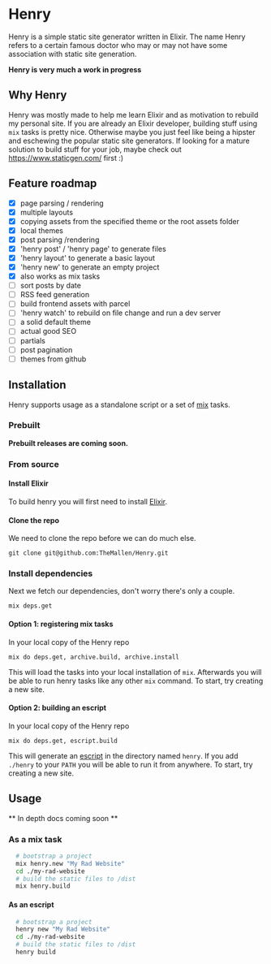 # Henry

Henry is a simple static site generator written in Elixir. The name Henry refers to a certain famous doctor who may or may not have some association with static site generation.

**Henry is very much a work in progress**

## Why Henry

Henry was mostly made to help me learn Elixir and as motivation to rebuild my personal site. If you are already an Elixir developer, building stuff using `mix` tasks is pretty nice. Otherwise maybe you just feel like being a hipster and eschewing the popular static site generators. If looking for a mature solution to build stuff for your job, maybe check out https://www.staticgen.com/ first :)

## Feature roadmap

- [x] page parsing / rendering
- [x] multiple layouts
- [x] copying assets from the specified theme or the root assets folder
- [x] local themes
- [x] post parsing /rendering
- [x] 'henry post' / 'henry page' to generate files
- [x] 'henry layout' to generate a basic layout
- [x] 'henry new' to generate an empty project
- [x] also works as mix tasks
- [ ] sort posts by date
- [ ] RSS feed generation
- [ ] build frontend assets with parcel
- [ ] 'henry watch' to rebuild on file change and run a dev server
- [ ] a solid default theme
- [ ] actual good SEO
- [ ] partials
- [ ] post pagination
- [ ] themes from github

## Installation

Henry supports usage as a standalone script or a set of [mix](https://elixir-lang.org/getting-started/mix-otp/introduction-to-mix.html) tasks.

### Prebuilt
**Prebuilt releases are coming soon.**

### From source

#### Install Elixir
To build henry you will first need to install [Elixir](https://elixir-lang.org/install.html).

#### Clone the repo
We need to clone the repo before we can do much else.

```
git clone git@github.com:TheMallen/Henry.git
```

### Install dependencies
Next we fetch our dependencies, don't worry there's only a couple.

```
mix deps.get
```

#### Option 1: registering mix tasks
In your local copy of the Henry repo

```
mix do deps.get, archive.build, archive.install
```

This will load the tasks into your local installation of `mix`. Afterwards you will be able to run henry tasks like any other `mix` command. To start, try creating a new site.

#### Option 2: building an escript
In your local copy of the Henry repo

```
mix do deps.get, escript.build
```

This will generate an [escript](https://elixirschool.com/en/lessons/advanced/escripts/) in the directory named `henry`. If you add `./henry` to your `PATH` you will be able to run it from anywhere. To start, try creating a new site.

## Usage

** In depth docs coming soon **

### As a mix task
```bash
  # bootstrap a project
  mix henry.new "My Rad Website"
  cd ./my-rad-website
  # build the static files to /dist
  mix henry.build
```

#### As an escript
```bash
  # bootstrap a project
  henry new "My Rad Website"
  cd ./my-rad-website
  # build the static files to /dist
  henry build
```

